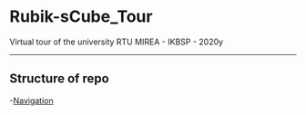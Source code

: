 # Rubik-sCube_Tour
Virtual tour of the university RTU MIREA - IKBSP - 2020y

____

## Structure of repo

-[Navigation](docs/Navigation/) 

